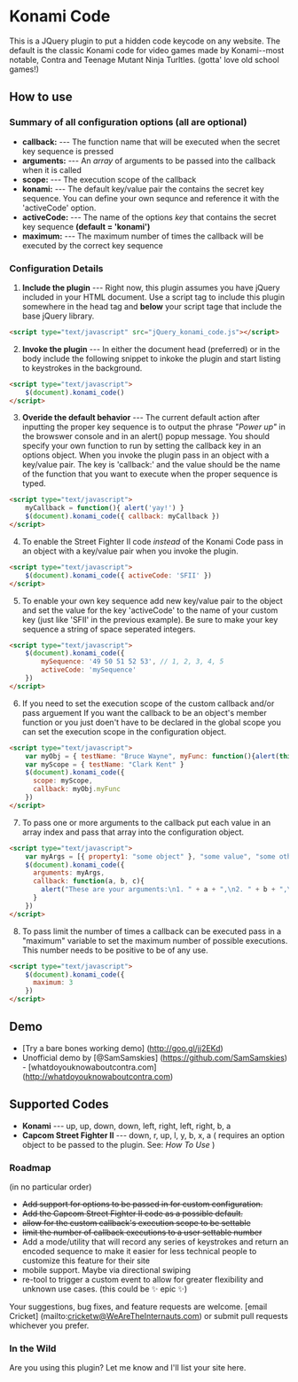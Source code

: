# Konami Code

This is a JQuery plugin to put a hidden code keycode on any website. The default is the classic Konami code for video games made by Konami--most notable, Contra and Teenage Mutant Ninja Turltles. (gotta' love old school games!)

## How to use

### Summary of all configuration options (all are optional)
+ **callback:** --- The function name that will be executed when the secret key sequence is pressed
+ **arguments:** --- An *array* of arguments to be passed into the callback when it is called
+ **scope:** --- The execution scope of the callback
+ **konami:** --- The default key/value pair the contains the secret key sequence. You can define your own sequnce and reference it with the 'activeCode' option.
+ **activeCode:** --- The name of the options *key* that contains the secret key sequence **(default = 'konami')**
+ **maximum:** --- The maximum number of times the callback will be executed by the correct key sequence

### Configuration Details
1. **Include the plugin** --- Right now, this plugin assumes you have jQuery included in your HTML document. Use a script tag to include this plugin somewhere in the head tag and **below** your script tage that include the base jQuery library.
```html
<script type="text/javascript" src="jQuery_konami_code.js"></script>
```

2. **Invoke the plugin** --- In either the document head (preferred) or in the body include the following snippet to inkoke the plugin and start listing to keystrokes in the background.
```html
<script type="text/javascript">
	$(document).konami_code()
</script>
```

3. **Overide the default behavior** --- The current default action after inputting the proper key sequence is to output the phrase *"Power up"* in the browswer console and in an alert() popup message.  You should specify your own function to run by setting the callback key in an options object. When you invoke the plugin pass in an object with a key/value pair.  The key is 'callback:' and the value should be the name of the function that you want to execute when the proper sequence is typed.
```html
<script type="text/javascript">
	myCallback = function(){ alert('yay!') }
	$(document).konami_code({ callback: myCallback })
</script>
```

4. To enable the Street Fighter II code *instead* of the Konami Code pass in an object with a key/value pair when you invoke the plugin.
```html
<script type="text/javascript">
	$(document).konami_code({ activeCode: 'SFII' })
</script>
```

5. To enable your own key sequence add new key/value pair to the object and set the value for the key 'activeCode' to the name of your custom key (just like 'SFII' in the previous example).  Be sure to make your key sequence a string of space seperated integers.
```html
<script type="text/javascript">
	$(document).konami_code({
		mySequence: '49 50 51 52 53', // 1, 2, 3, 4, 5
		activeCode: 'mySequence'
	})
</script>
```

6. If you need to set the execution scope of the custom callback and/or pass arguement  If you want the callback to be an object's member function or you just doen't have to be declared in the global scope you can set the execution scope in the configuration object.
```html
<script type="text/javascript">
    var myObj = { testName: "Bruce Wayne", myFunc: function(){alert(this.testName)} }
    var myScope = { testName: "Clark Kent" }
    $(document).konami_code({
      scope: myScope,
      callback: myObj.myFunc
    })
</script>
```

7. To pass one or more arguments to the callback put each value in an array index and pass that array into the configuration object.
```html
<script type="text/javascript">
    var myArgs = [{ property1: "some object" }, "some value", "some other value" ]
    $(document).konami_code({
      arguments: myArgs,
      callback: function(a, b, c){
        alert("These are your arguments:\n1. " + a + ",\n2. " + b + ",\n3. " + c)
      }
    })
</script>
```

8. To pass limit the number of times a callback can be executed pass in a "maximum" variable to set the maximum number of possible executions. This number needs to be positive to be of any use.
```html
<script type="text/javascript">
    $(document).konami_code({
      maximum: 3
    })
</script>
```


## Demo
* [Try a bare bones working demo] (http://goo.gl/jj2EKd)
* Unofficial demo by [@SamSamskies] (https://github.com/SamSamskies) - [whatdoyouknowaboutcontra.com] (http://whatdoyouknowaboutcontra.com)


## Supported Codes
+ **Konami** --- up, up, down, down, left, right, left, right, b, a
+ **Capcom Street Fighter II** --- down, r, up, l, y, b, x, a
( requires an option object to be passed to the plugin. See: *How To Use* )

### Roadmap
(in no particular order)
+ ~~Add support for options to be passed in for custom configuration.~~
+ ~~Add the Capcom Street Fighter II code as a possible default.~~
+ ~~allow for the custom callback's execution scope to be settable~~
+ ~~limit the number of callback executions to a user settable number~~
+ Add a mode/utility that will record any series of keystrokes and return an encoded sequence to make it easier for less technical people to customize this feature for their site
+ mobile support.  Maybe via directional swiping
+ re-tool to trigger a custom event to allow for greater flexibility and unknown use cases.
(this could be :sparkles: epic :sparkles:)


Your suggestions, bug fixes, and feature requests are welcome. [email Cricket] (mailto:cricketw@WeAreTheInternauts.com) or submit pull requests whichever you prefer.


### In the Wild
Are you using this plugin?  Let me know and I'll list your site here.
